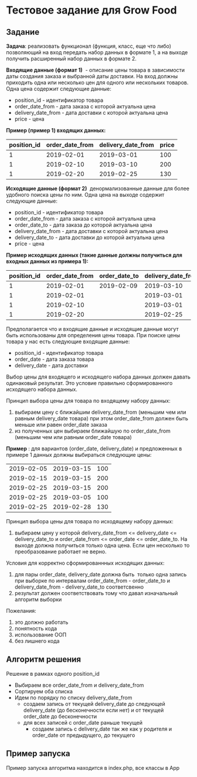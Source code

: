 # Тестовое задание для Grow Food

## Задание
**Задача**:​ реализовать функционал (функция, класс, еще что либо) позволяющий на
вход передать набор данных в формате 1, а на выходе получить расширенный набор
данных в формате 2.

**Входящие данные (формат 1)** ​ - описание цены товара в зависимости даты создания
заказа и выбранной даты доставки. На вход должны приходить одна или несколько
цен для одного или нескольких товаров. Одна цена содержит следующие данные:

- position_id - идентификатор товара
- order_date_from - дата заказа с которой актуальна цена
- delivery_date_from - дата доставки с которой актуальна цена
- price - цена

**Пример (пример 1) входящих данных:**

| position_id | order_date_from | delivery_date_from | price |
|-------------|-----------------|--------------------|-------|
| 1           | 2019-02-01      | 2019-03-01         | 100   |
| 1           | 2019-02-10      | 2019-03-10         | 200   |
| 1           | 2019-02-20      | 2019-02-25         | 130   |

**Исходящие данные (формат 2)** ​ денормализованные данные для более удобного
поиска цены по ним. Одна цена на выходе содержит следующие данные:

- position_id - идентификатор товара
- order_date_from - дата заказа с которой актуальна цена
- order_date_to - дата заказа до которой актуальна цена
- delivery_date_from - дата доставки с которой актуальна цена
- delivery_date_to - дата доставки до которой актуальна цена
- price - цена

**Пример исходящих данных (такие данные должны получиться для входных
данных из примера 1):**

| position_id | order_date_from | order_date_to | delivery_date_from | order_date_to | price |
|-------------|-----------------|---------------|--------------------|---------------|-------|
| 1           | 2019-02-01      | 2019-02-09    | 2019-03-10         |               | 100   |
| 1           | 2019-02-01      |               | 2019-03-01         | 2019-03-09    | 100   |
| 1           | 2019-02-10      |               | 2019-03-01         |               | 200   |
| 1           | 2019-02-20      |               | 2019-02-25         | 2019-02-28    | 130   |


Предполагается что и входящие данные и исходящие данные могут быть
использованы для определения цены товара. При поиске цены товара у нас есть
следующие входящие данные:

- position_id - идентификатор товара
- order_date - дата заказа товара
- delivery_date - дата доставки

Выбор цены для входящего и исходящего набора данных должен давать одинаковый
результат. Это условие правильно сформированного исходящего набора данных.

Принцип выбора цены для товара по входящему набору данных:

1. выбираем цену с ближайшим delivery_date_from (меньшим чем или равным
delivery_date товара) при этом order_date_from должен быть меньше или равен
order_date заказа
2. из полученных цен выбираем ближайшую по order_date_from (меньшим чем
или равным order_date товара)

**Пример​** : для вариантов (order_date, delivery_date) и предложенных в примере 1
данных должны выбираться следующие цены:

| | | |
|---|---|---|
| 2019-02-05 | 2019-03-15 | 100 |
| 2019-02-15 | 2019-03-15 | 200 |
| 2019-02-25 | 2019-03-15 | 200 |
| 2019-02-25 | 2019-03-05 | 100 |
| 2019-02-25 | 2019-02-28 | 130 |


Принцип выбора цены для товара по исходящему набору данных:
1. выбираем цену у которой delivery_date_from <= delivery_date <= delivery_date_to
и order_date_from <= order_date <= order_date_to. На выходе должна
получиться только одна цена. Если цен несколько то преобразование работает
не верно.

Условия для корректно сформированнных исходящих данных:
1. для пары order_date, delivery_date должна быть ​ только одна​ запись при
выборке по интервалам order_date_from - order_date_to и delivery_date_from -
delivery_date_to соответсвенно
2. результат должен соответствовать тому что давал изначальный алгоритм
выборки

Пожелания:
1. это должно работать
2. понятность кода
3. использование ООП
4. без лишнего кода

## Алгоритм решения

Решение в рамках одного position_id
* Выбираем все order_date_from и delivery_date_from
* Сортируем оба списка
* Идем по порядку по списку delivery_date_from
    * создаем запись от текущей delivery_date до следующей delivery_date (до бесконечности если нет) и от текущей order_date до бесконечности
    * для всех записей с order_date раньше текущей
        * создаем запись с delivery_date так же как у родителя и order_date от предыдущего, до текущего

## Пример запуска

Пример запуска алгоритма находится в index.php, все классы в App
